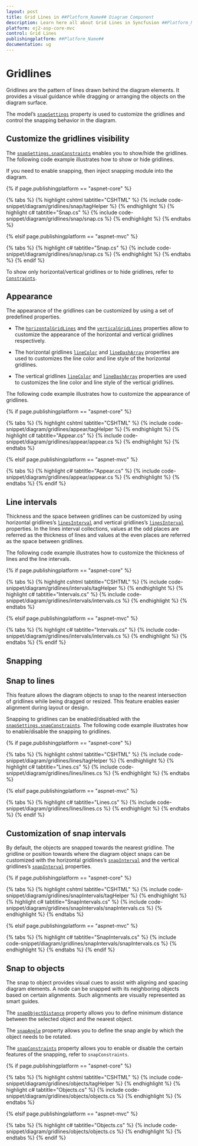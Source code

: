 ```yaml
---
layout: post
title: Grid Lines in ##Platform_Name## Diagram Component
description: Learn here all about Grid Lines in Syncfusion ##Platform_Name## Diagram component of Syncfusion Essential JS 2 and more.
platform: ej2-asp-core-mvc
control: Grid Lines
publishingplatform: ##Platform_Name##
documentation: ug
---
```



# Gridlines

Gridlines are the pattern of lines drawn behind the diagram elements. It provides a visual guidance while dragging or arranging the objects on the diagram surface.

The model’s [`snapSettings`](https://help.syncfusion.com/cr/aspnetcore-js2/Syncfusion.EJ2.Diagrams.DiagramSnapSettings.html) property is used to customize the gridlines and control the snapping behavior in the diagram.

## Customize the gridlines visibility

The [`snapSettings.snapConstraints`](https://help.syncfusion.com/cr/aspnetcore-js2/Syncfusion.EJ2.Diagrams.SnapConstraints.html) enables you to show/hide the gridlines. The following code example illustrates how to show or hide gridlines.

If you need to enable snapping, then inject snapping module into the diagram.

{% if page.publishingplatform == "aspnet-core" %}

{% tabs %}
{% highlight cshtml tabtitle="CSHTML" %}
{% include code-snippet/diagram/gridlines/snap/tagHelper %}
{% endhighlight %}
{% highlight c# tabtitle="Snap.cs" %}
{% include code-snippet/diagram/gridlines/snap/snap.cs %}
{% endhighlight %}
{% endtabs %}

{% elsif page.publishingplatform == "aspnet-mvc" %}

{% tabs %}
{% highlight c# tabtitle="Snap.cs" %}
{% include code-snippet/diagram/gridlines/snap/snap.cs %}
{% endhighlight %}
{% endtabs %}
{% endif %}



To show only horizontal/vertical gridlines or to hide gridlines, refer to [`Constraints`](https://help.syncfusion.com/cr/aspnetcore-js2/Syncfusion.EJ2.Diagrams.SnapConstraints.html).

## Appearance

The appearance of the gridlines can be customized by using a set of predefined properties.

* The [`horizontalGridLines`](https://help.syncfusion.com/cr/aspnetcore-js2/Syncfusion.EJ2.Diagrams.DiagramSnapSettings.html#Syncfusion_EJ2_Diagrams_DiagramSnapSettings_HorizontalGridlines) and the [`verticalGridLines`](https://help.syncfusion.com/cr/aspnetcore-js2/Syncfusion.EJ2.Diagrams.DiagramSnapSettings.html#Syncfusion_EJ2_Diagrams_DiagramSnapSettings_VerticalGridlines) properties allow to customize the appearance of the horizontal and vertical gridlines respectively.

* The horizontal gridlines [`lineColor`](https://help.syncfusion.com/cr/aspnetcore-js2/Syncfusion.EJ2.Diagrams.DiagramGridlines.html#Syncfusion_EJ2_Diagrams_DiagramGridlines_LineColor) and [`lineDashArray`](https://help.syncfusion.com/cr/aspnetcore-js2/Syncfusion.EJ2.Diagrams.DiagramGridlines.html#Syncfusion_EJ2_Diagrams_DiagramGridlines_LineDashArray) properties are used to customizes the line color and line style of the horizontal gridlines.

* The vertical gridlines [`lineColor`](https://help.syncfusion.com/cr/aspnetcore-js2/Syncfusion.EJ2.Diagrams.DiagramGridlines.html#Syncfusion_EJ2_Diagrams_DiagramGridlines_LineColor) and [`lineDashArray`](https://help.syncfusion.com/cr/aspnetcore-js2/Syncfusion.EJ2.Diagrams.DiagramGridlines.html#Syncfusion_EJ2_Diagrams_DiagramGridlines_LineDashArray) properties are used to customizes the line color and line style of the vertical gridlines.

The following code example illustrates how to customize the appearance of gridlines.

{% if page.publishingplatform == "aspnet-core" %}

{% tabs %}
{% highlight cshtml tabtitle="CSHTML" %}
{% include code-snippet/diagram/gridlines/appear/tagHelper %}
{% endhighlight %}
{% highlight c# tabtitle="Appear.cs" %}
{% include code-snippet/diagram/gridlines/appear/appear.cs %}
{% endhighlight %}
{% endtabs %}

{% elsif page.publishingplatform == "aspnet-mvc" %}

{% tabs %}
{% highlight c# tabtitle="Appear.cs" %}
{% include code-snippet/diagram/gridlines/appear/appear.cs %}
{% endhighlight %}
{% endtabs %}
{% endif %}



## Line intervals

Thickness and the space between gridlines can be customized by using horizontal gridlines’s [`linesInterval`](https://help.syncfusion.com/cr/aspnetcore-js2/Syncfusion.EJ2.Diagrams.DiagramGridlines.html#Syncfusion_EJ2_Diagrams_DiagramGridlines_LineIntervals) and vertical gridlines’s [`linesInterval`](https://help.syncfusion.com/cr/aspnetcore-js2/Syncfusion.EJ2.Diagrams.DiagramGridlines.html#Syncfusion_EJ2_Diagrams_DiagramGridlines_LineIntervals) properties. In the lines interval collections, values at the odd places are referred as the thickness of lines and values at the even places are referred as the space between gridlines.

The following code example illustrates how to customize the thickness of lines and the line intervals.

{% if page.publishingplatform == "aspnet-core" %}

{% tabs %}
{% highlight cshtml tabtitle="CSHTML" %}
{% include code-snippet/diagram/gridlines/intervals/tagHelper %}
{% endhighlight %}
{% highlight c# tabtitle="Intervals.cs" %}
{% include code-snippet/diagram/gridlines/intervals/intervals.cs %}
{% endhighlight %}
{% endtabs %}

{% elsif page.publishingplatform == "aspnet-mvc" %}

{% tabs %}
{% highlight c# tabtitle="Intervals.cs" %}
{% include code-snippet/diagram/gridlines/intervals/intervals.cs %}
{% endhighlight %}
{% endtabs %}
{% endif %}



## Snapping

## Snap to lines

This feature allows the diagram objects to snap to the nearest intersection of gridlines while being dragged or resized. This feature enables easier alignment during layout or design.

Snapping to gridlines can be enabled/disabled with the [`snapSettings.snapConstraints`](https://help.syncfusion.com/cr/aspnetcore-js2/Syncfusion.EJ2.Diagrams.SnapConstraints.html). The following code example illustrates how to enable/disable the snapping to gridlines.

{% if page.publishingplatform == "aspnet-core" %}

{% tabs %}
{% highlight cshtml tabtitle="CSHTML" %}
{% include code-snippet/diagram/gridlines/lines/tagHelper %}
{% endhighlight %}
{% highlight c# tabtitle="Lines.cs" %}
{% include code-snippet/diagram/gridlines/lines/lines.cs %}
{% endhighlight %}
{% endtabs %}

{% elsif page.publishingplatform == "aspnet-mvc" %}

{% tabs %}
{% highlight c# tabtitle="Lines.cs" %}
{% include code-snippet/diagram/gridlines/lines/lines.cs %}
{% endhighlight %}
{% endtabs %}
{% endif %}



## Customization of snap intervals

By default, the objects are snapped towards the nearest gridline. The gridline or position towards where the diagram object snaps can be customized with the horizontal gridlines’s [`snapInterval`](https://help.syncfusion.com/cr/aspnetcore-js2/Syncfusion.EJ2.Diagrams.DiagramGridlines.html#Syncfusion_EJ2_Diagrams_DiagramGridlines_SnapIntervals) and the vertical gridlines’s [`snapInterval`](https://help.syncfusion.com/cr/aspnetcore-js2/Syncfusion.EJ2.Diagrams.DiagramGridlines.html#Syncfusion_EJ2_Diagrams_DiagramGridlines_SnapIntervals) properties.

{% if page.publishingplatform == "aspnet-core" %}

{% tabs %}
{% highlight cshtml tabtitle="CSHTML" %}
{% include code-snippet/diagram/gridlines/snapIntervals/tagHelper %}
{% endhighlight %}
{% highlight c# tabtitle="SnapIntervals.cs" %}
{% include code-snippet/diagram/gridlines/snapIntervals/snapIntervals.cs %}
{% endhighlight %}
{% endtabs %}

{% elsif page.publishingplatform == "aspnet-mvc" %}

{% tabs %}
{% highlight c# tabtitle="SnapIntervals.cs" %}
{% include code-snippet/diagram/gridlines/snapIntervals/snapIntervals.cs %}
{% endhighlight %}
{% endtabs %}
{% endif %}



## Snap to objects

The snap to object provides visual cues to assist with aligning and spacing diagram elements. A node can be snapped with its neighboring objects based on certain alignments. Such alignments are visually represented as smart guides.

The [`snapObjectDistance`](https://help.syncfusion.com/cr/aspnetcore-js2/Syncfusion.EJ2.Diagrams.DiagramSnapSettings.html#Syncfusion_EJ2_Diagrams_DiagramSnapSettings_SnapObjectDistance) property allows you to define minimum distance between the selected object and the nearest object.

The [`snapAngle`](https://help.syncfusion.com/cr/aspnetcore-js2/Syncfusion.EJ2.Diagrams.DiagramSnapSettings.html#Syncfusion_EJ2_Diagrams_DiagramSnapSettings_SnapAngle) property allows you to define the snap angle by which the object needs to be rotated.

The [`snapConstraints`](https://help.syncfusion.com/cr/aspnetcore-js2/Syncfusion.EJ2.Diagrams.SnapConstraints.html) property allows you to enable or disable the certain features of the snapping, refer to `snapConstraints`.

{% if page.publishingplatform == "aspnet-core" %}

{% tabs %}
{% highlight cshtml tabtitle="CSHTML" %}
{% include code-snippet/diagram/gridlines/objects/tagHelper %}
{% endhighlight %}
{% highlight c# tabtitle="Objects.cs" %}
{% include code-snippet/diagram/gridlines/objects/objects.cs %}
{% endhighlight %}
{% endtabs %}

{% elsif page.publishingplatform == "aspnet-mvc" %}

{% tabs %}
{% highlight c# tabtitle="Objects.cs" %}
{% include code-snippet/diagram/gridlines/objects/objects.cs %}
{% endhighlight %}
{% endtabs %}
{% endif %}


